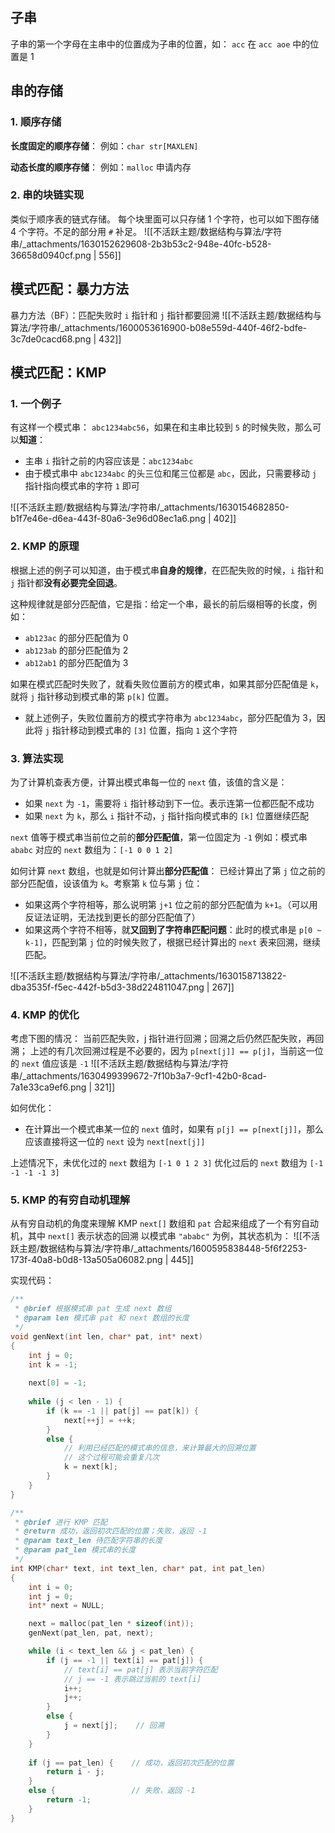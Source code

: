 
## 子串
子串的第一个字母在主串中的位置成为子串的位置，如：
`acc` 在 `acc aoe` 中的位置是 1 


## 串的存储

### 1. 顺序存储
**长度固定的顺序存储**：
例如：`char str[MAXLEN]` 

**动态长度的顺序存储**：
例如：`malloc` 申请内存


### 2. 串的块链实现
类似于顺序表的链式存储。
每个块里面可以只存储 1 个字符，也可以如下图存储 4 个字符。不足的部分用 `#` 补足。
![[不活跃主题/数据结构与算法/字符串/_attachments/1630152629608-2b3b53c2-948e-40fc-b528-36658d0940cf.png | 556]]


## 模式匹配：暴力方法
暴力方法（BF）：匹配失败时 `i` 指针和 `j` 指针都要回溯
![[不活跃主题/数据结构与算法/字符串/_attachments/1600053616900-b08e559d-440f-46f2-bdfe-3c7de0cacd68.png | 432]]

## 模式匹配：KMP

### 1. 一个例子
有这样一个模式串： `abc1234abc56`，如果在和主串比较到 `5` 的时候失败，那么可以**知道**：

- 主串 `i` 指针之前的内容应该是：`abc1234abc`
- 由于模式串中 `abc1234abc` 的头三位和尾三位都是 `abc`，因此，只需要移动 `j` 指针指向模式串的字符 `1` 即可

![[不活跃主题/数据结构与算法/字符串/_attachments/1630154682850-b1f7e46e-d6ea-443f-80a6-3e96d08ec1a6.png | 402]]


### 2. KMP 的原理
根据上述的例子可以知道，由于模式串**自身的规律**，在匹配失败的时候，`i` 指针和 `j` 指针都**没有必要完全回退**。

这种规律就是部分匹配值，它是指：给定一个串，最长的前后缀相等的长度，例如：

- `ab123ac` 的部分匹配值为 0
- `ab123ab` 的部分匹配值为 2
- `ab12ab1` 的部分匹配值为 3

如果在模式匹配时失败了，就看失败位置前方的模式串，如果其部分匹配值是 `k`，就将 `j` 指针移动到模式串的第 `p[k]` 位置。

- 就上述例子，失败位置前方的模式字符串为 `abc1234abc`，部分匹配值为 3，因此将 `j` 指针移动到模式串的 `[3]` 位置，指向 `1` 这个字符


### 3. 算法实现
为了计算机查表方便，计算出模式串每一位的 `next` 值，该值的含义是：

- 如果 `next` 为 `-1`，需要将 `i` 指针移动到下一位。表示连第一位都匹配不成功
- 如果 `next` 为 `k`，那么 `i` 指针不动，`j` 指针指向模式串的 `[k]` 位置继续匹配

`next` 值等于模式串当前位之前的**部分匹配值**，第一位固定为 `-1` 
例如：模式串 `ababc` 对应的 `next` 数组为：`[-1 0 0 1 2]` 

如何计算 `next` 数组，也就是如何计算出**部分匹配值**：
已经计算出了第 `j` 位之前的部分匹配值，设该值为 `k`。考察第 `k` 位与第 `j` 位：

- 如果这两个字符相等，那么说明第 `j+1` 位之前的部分匹配值为 `k+1`。（可以用反证法证明，无法找到更长的部分匹配值了）
- 如果这两个字符不相等，就**又回到了字符串匹配问题**：此时的模式串是 `p[0 ~ k-1]`，匹配到第 `j` 位的时候失败了，根据已经计算出的 `next` 表来回溯，继续匹配。

![[不活跃主题/数据结构与算法/字符串/_attachments/1630158713822-dba3535f-f5ec-442f-b5d3-38d224811047.png | 267]]


### 4. KMP 的优化
考虑下图的情况：
当前匹配失败，j 指针进行回溯；回溯之后仍然匹配失败，再回溯；
上述的有几次回溯过程是不必要的，因为 `p[next[j]] == p[j]`，当前这一位的 `next` 值应该是 `-1` 
![[不活跃主题/数据结构与算法/字符串/_attachments/1630499399672-7f10b3a7-9cf1-42b0-8cad-7a1e33ca9ef6.png | 321]]

如何优化：

- 在计算出一个模式串某一位的 `next` 值时，如果有 `p[j] == p[next[j]]`，那么应该直接将这一位的 `next` 设为 `next[next[j]]` 

上述情况下，未优化过的 `next` 数组为 `[-1 0 1 2 3]`
优化过后的 `next` 数组为 `[-1 -1 -1 -1 3]` 


### 5. KMP 的有穷自动机理解
从有穷自动机的角度来理解 KMP
`next[]` 数组和 `pat` 合起来组成了一个有穷自动机，其中 `next[]` 表示状态的回溯
以模式串 `"ababc"` 为例，其状态机为：
![[不活跃主题/数据结构与算法/字符串/_attachments/1600595838448-5f6f2253-173f-40a8-b0d8-13a505a06082.png | 445]]

实现代码：
```c
/**
 * @brief 根据模式串 pat 生成 next 数组
 * @param len 模式串 pat 和 next 数组的长度
 */
void genNext(int len, char* pat, int* next)
{
    int j = 0;
    int k = -1;
    
    next[0] = -1;
    
    while (j < len - 1) {
        if (k == -1 || pat[j] == pat[k]) {
            next[++j] = ++k;
        }
        else {
            // 利用已经匹配的模式串的信息，来计算最大的回溯位置
            // 这个过程可能会重复几次
            k = next[k];
        }
    }
}

/**
 * @brief 进行 KMP 匹配
 * @return 成功，返回初次匹配的位置；失败，返回 -1
 * @param text_len 待匹配字符串的长度
 * @param pat_len 模式串的长度
 */
int KMP(char* text, int text_len, char* pat, int pat_len)
{
    int i = 0;
    int j = 0;
    int* next = NULL;

    next = malloc(pat_len * sizeof(int));
    genNext(pat_len, pat, next);

    while (i < text_len && j < pat_len) {
        if (j == -1 || text[i] == pat[j]) {
            // text[i] == pat[j] 表示当前字符匹配
            // j == -1 表示跳过当前的 text[i]
            i++;
            j++;
        }
        else {
            j = next[j];    // 回溯
        }
    }
    
    if (j == pat_len) {    // 成功，返回初次匹配的位置
        return i - j;
    }
    else {                 // 失败，返回 -1
        return -1;
    }
}
```

